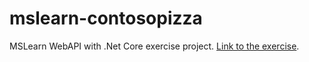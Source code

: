 # mslearn-contosopizza
MSLearn WebAPI with .Net Core exercise project.
[Link to the exercise](https://docs.microsoft.com/pt-br/learn/modules/build-web-api-aspnet-core/3-exercise-create-web-api).
